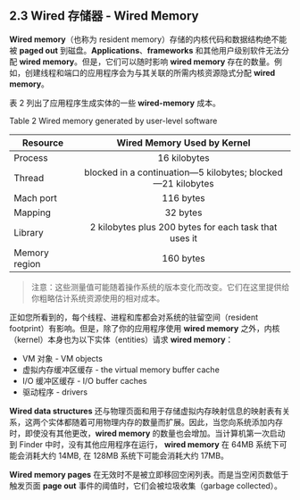 ## 2.3 Wired 存储器 - Wired Memory
**Wired memory**（也称为 resident memory）存储的内核代码和数据结构绝不能被 **paged out** 到磁盘。**Applications**、**frameworks** 和其他用户级别软件无法分配 **wired memory**。但是，它们可以随时影响 **wired memory** 存在的数量。例如，创建线程和端口的应用程序会为与其关联的所需内核资源隐式分配 **wired memory**。

表 2 列出了应用程序生成实体的一些 **wired-memory** 成本。

Table 2  Wired memory generated by user-level software

Resource|Wired Memory Used by Kernel  
-|:-:
Process|16 kilobytes
Thread|blocked in a continuation—5 kilobytes; blocked—21 kilobytes
Mach port|116 bytes
Mapping|32 bytes
Library|2 kilobytes plus 200 bytes for each task that uses it
Memory region|160 bytes

> 注意：这些测量值可能随着操作系统的版本变化而改变。它们在这里提供给你粗略估计系统资源使用的相对成本。

正如您所看到的，每个线程、进程和库都会对系统的驻留空间（resident footprint）有影响。但是，除了你的应用程序使用 **wired memory** 之外，内核（kernel）本身也为以下实体（entities）请求 **wired memory**：

* VM 对象 - VM objects
* 虚拟内存缓冲区缓存 - the virtual memory buffer cache
* I/O 缓冲区缓存 - I/O buffer caches
* 驱动程序 - drivers

**Wired data structures** 还与物理页面和用于存储虚拟内存映射信息的映射表有关系，这两个实体都随着可用物理内存的数量而扩展。因此，当您向系统添加内存时，即使没有其他更改，**wired memory** 的数量也会增加。当计算机第一次启动到 Finder 中时，没有其他应用程序在运行， **wired memory** 在 64MB 系统下可能会消耗大约 14MB, 在 128MB 系统下可能会消耗大约 17MB。

**Wired memory pages** 在无效时不是被立即移回空闲列表。而是当空闲页数低于触发页面 **page out** 事件的阈值时，它们会被垃圾收集（garbage collected）。
